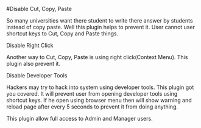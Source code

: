 #Disable Cut, Copy, Paste

So many universities want there student to write there answer by students instead of copy paste. Well this plugin helps to prevent it. User cannot user shortcut keys to Cut, Copy and Paste things.

Disable Right Click

Another way to Cut, Copy, Paste is using right click(Context Menu). This plugin also prevent it.

Disable Developer Tools

Hackers may try to hack into system using developer tools. This plugin got you covered. It will prevent user from opening developer tools using shortcut keys. If he open using browser menu then will show warning and reload page after every 5 seconds to prevent it from doing anything.

This plugin allow full access to Admin and Manager users.
